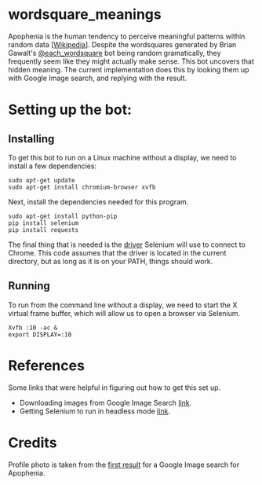 # wordsquare_meanings

Apophenia is the human tendency to perceive meaningful patterns within random data [[Wikipedia](https://en.wikipedia.org/wiki/Apophenia)]. Despite the wordsquares generated by Brian Gawalt's [@each_wordsquare](https://twitter.com/each_wordsquare) bot being random gramatically, they frequently seem like they might actually make sense. This bot uncovers that hidden meaning. The current implementation does this by looking them up with Google Image search, and replying with the result.

# Setting up the bot:

## Installing

To get this bot to run on a Linux machine without a display, we need to install a few dependencies:

```
sudo apt-get update
sudo apt-get install chromium-browser xvfb
```

Next, install the dependencies needed for this program.

```
sudo apt-get install python-pip
pip install selenium
pip install requests
```

The final thing that is needed is the [driver](https://sites.google.com/a/chromium.org/chromedriver/) Selenium will use to connect to Chrome. This code assumes that the driver is located in the current directory, but as long as it is on your PATH, things should work.

## Running

To run from the command line without a display, we need to start the X virtual frame buffer, which will allow us to open a browser via Selenium.

```
Xvfb :10 -ac &
export DISPLAY=:10
```

# References

Some links that were helpful in figuring out how to get this set up.

* Downloading images from Google Image Search [link](https://github.com/atif93/google_image_downloader).
* Getting Selenium to run in headless mode [link](https://medium.com/@griggheo/running-selenium-webdriver-tests-using-firefox-headless-mode-on-ubuntu-d32500bb6af2).

# Credits



Profile photo is taken from the [first result](https://www.psychologytoday.com/blog/reality-play/201207/being-amused-apophenia) for a Google Image search for Apophenia.
